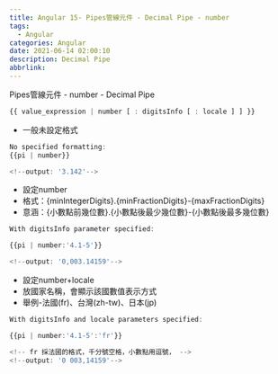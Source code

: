 ```yaml
---
title: Angular 15- Pipes管線元件 - Decimal Pipe - number
tags:
  - Angular
categories: Angular
date: 2021-06-14 02:00:10
description: Decimal Pipe
abbrlink:
---
```

Pipes管線元件 - number - Decimal Pipe
```typescript
{{ value_expression | number [ : digitsInfo [ : locale ] ] }}
```
* 一般未設定格式
```typescript
No specified formatting:
{{pi | number}}

<!--output: '3.142'-->
```

* 設定number
* 格式：{minIntegerDigits}.{minFractionDigits}-{maxFractionDigits}
* 意涵：{小數點前幾位數}.{小數點後最少幾位數}-{小數點後最多幾位數}
```typescript
With digitsInfo parameter specified:

{{pi | number:'4.1-5'}}

<!--output: '0,003.14159'-->
```
* 設定number+locale
* 放國家名稱，會顯示該國數值表示方式
* 舉例-法國(fr)、台灣(zh-tw)、日本(jp)
```typescript
With digitsInfo and locale parameters specified:

{{pi | number:'4.1-5':'fr'}}

<!-- fr 採法國的格式，千分號空格，小數點用逗號， -->
<!--output: '0 003,14159'-->
```